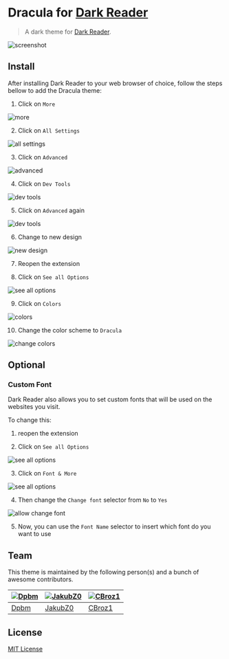 # Dracula for [Dark Reader](https://darkreader.org/)

> A dark theme for [Dark Reader](https://darkreader.org/).

![screenshot](./assets/screenshot.png)

## Install

After installing Dark Reader to your web browser of choice, follow the steps bellow to add the Dracula theme:

1. Click on `More`

![more](./assets/more.png)

2. Click on `All Settings`
   
![all settings](./assets/all_settings.png)

3. Click on `Advanced`

![advanced](./assets/advanced.png)

4. Click on `Dev Tools`

![dev tools](./assets/dev_tools.png)

5. Click on `Advanced` again

![dev tools](./assets/advanced_dev_tools.png)

6. Change to new design

![new design](./assets/new_design.png)

7. Reopen the extension

8. Click on `See all Options`

![see all options](./assets/see_all_options.png)

9. Click on `Colors`

![colors](./assets/colors.png)

10. Change the color scheme to `Dracula`

![change colors](./assets/change_colors.png)


## Optional
### Custom Font
Dark Reader also allows you to set custom fonts that will be used on the websites you visit.

To change this:

1. reopen the extension

2. Click on `See all Options`

![see all options](./assets/see_all_options.png)

3. Click on `Font & More`

![see all options](./assets/font.png)

4. Then change the `Change font` selector from `No` to `Yes`

![allow change font](./assets/change_font.png)

5. Now, you can use the `Font Name` selector to insert which font do you want to use


## Team

This theme is maintained by the following person(s) and a bunch of awesome contributors.

| [![Dpbm](https://github.com/Dpbm.png?size=100)](https://github.com/Dpbm) | [![JakubZ0](https://github.com/JakubZ0.png?size=100)](https://github.com/JakubZ0) | [![CBroz1](https://github.com/CBroz1.png?size=100)](https://github.com/CBroz1) |
| ------------------------------------------------------------------------ | --------------------------------------------------------------------------------- | --------------------------------------------------------------------------------- |
| [Dpbm](https://github.com/Dpbm)                                          | [JakubZ0](https://github.com/JakubZ0)                                             | [CBroz1](https://github.com/CBroz1) |

## License

[MIT License](./LICENSE)
